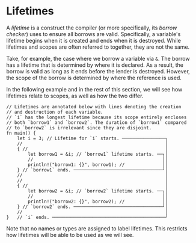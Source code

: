 # Lifetimes

A *lifetime* is a construct the compiler (or more specifically, its *borrow
checker*) uses to ensure all borrows are valid. Specifically, a variable's
lifetime begins when it is created and ends when it is destroyed. While
lifetimes and scopes are often referred to together, they are not the same.

Take, for example, the case where we borrow a variable via `&`. The
borrow has a lifetime that is determined by where it is declared. As a result,
the borrow is valid as long as it ends before the lender is destroyed. However,
the scope of the borrow is determined by where the reference is used.

In the following example and in the rest of this section, we will see how
lifetimes relate to scopes, as well as how the two differ.

```rust,editable
// Lifetimes are annotated below with lines denoting the creation
// and destruction of each variable.
// `i` has the longest lifetime because its scope entirely encloses 
// both `borrow1` and `borrow2`. The duration of `borrow1` compared 
// to `borrow2` is irrelevant since they are disjoint.
fn main() {
    let i = 3; // Lifetime for `i` starts. ────────────────┐
    //                                                     │
    { //                                                   │
        let borrow1 = &i; // `borrow1` lifetime starts. ──┐│
        //                                                ││
        println!("borrow1: {}", borrow1); //              ││
    } // `borrow1` ends. ─────────────────────────────────┘│
    //                                                     │
    //                                                     │
    { //                                                   │
        let borrow2 = &i; // `borrow2` lifetime starts. ──┐│
        //                                                ││
        println!("borrow2: {}", borrow2); //              ││
    } // `borrow2` ends. ─────────────────────────────────┘│
    //                                                     │
}   // `i` ends. ──────────────────────────────────────────┘
```

Note that no names or types are assigned to label lifetimes.
This restricts how lifetimes will be able to be used as we will see.
